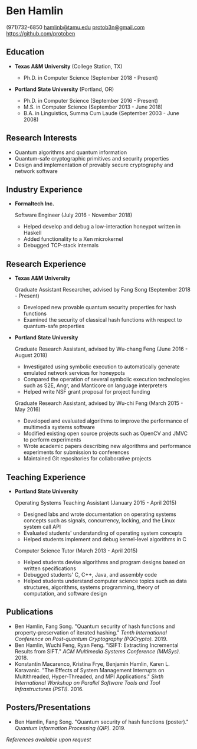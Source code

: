 Ben Hamlin
==========

(971)732-6850
<hamlinb@tamu.edu>
<protob3n@gmail.com>
<https://github.com/protoben>


Education
---------

*   **Texas A&M University** (College Station, TX)

    + Ph.D. in Computer Science (September 2018 - Present)

*   **Portland State University** (Portland, OR)

    + Ph.D. in Computer Science (September 2016 - Present)
    + M.S. in Computer Science (September 2013 - June 2018)
    + B.A. in Linguistics, Summa Cum Laude (September 2003 - June 2008)


Research Interests
------------------

* Quantum algorithms and quantum information
* Quantum-safe cryptographic primitives and security properties
* Design and implementation of provably secure cryptography and network software


Industry Experience
-------------------

*   **Formaltech Inc.**

    Software Engineer (July 2016 - November 2018)

    + Helped develop and debug a low-interaction honeypot written in Haskell
    + Added functionality to a Xen microkernel
    + Debugged TCP-stack internals


Research Experience
-------------------

*   **Texas A&M University**

    Graduate Assistant Researcher, advised by Fang Song (September 2018 - Present)

    + Developed new provable quantum security properties for hash functions
    + Examined the security of classical hash functions with respect to
      quantum-safe properties

*   **Portland State University**

    Graduate Research Assistant, advised by Wu-chang Feng (June 2016 - August 2018)

    + Investigated using symbolic execution to automatically generate emulated
      network services for honeypots
    + Compared the operation of several symbolic execution technologies such as
      S2E, Angr, and Manticore on language interpreters
    + Helped write NSF grant proposal for project funding

    Graduate Research Assistant, advised by Wu-chi Feng (March 2015 - May 2016)

    + Developed and evaluated algorithms to improve the performance of
      multimedia systems software
    + Modified existing open source projects such as OpenCV and JMVC to
      perform experiments
    + Wrote academic papers describing new algorithms and performance
      experiments for submission to conferences
    + Maintained Git repositories for collaborative projects


Teaching Experience
-------------------

*   **Portland State University**

    Operating Systems Teaching Assistant (January 2015 - April 2015)

    + Designed labs and wrote documentation on operating systems concepts
      such as signals, concurrency, locking, and the Linux system call API
    + Evaluated students' understanding of operating system concepts
    + Helped students implement and debug kernel-level algorithms in C

    Computer Science Tutor (March 2013 - April 2015)

    + Helped students devise algorithms and program designs based on written
      specifications
    + Debugged students' C, C++, Java, and assembly code
    + Helped students understand computer science topics such as data
      structures, algorithms, systems programming, theory of computation, and
      software design


Publications
------------

* Ben Hamlin, Fang Song. "Quantum security of hash functions and
  property-preservation of iterated hashing." *Tenth International Conference on
  Post-quantum Cryptography (PQCrypto).* 2019.
* Ben Hamlin, Wuchi Feng, Ryan Feng. "ISIFT: Extracting Incremental Results from
  SIFT." *ACM Multimedia Systems Conference (MMSys).* 2018.
* Konstantin Macarenco, Kristina Frye, Benjamin Hamlin, Karen L. Karavanic. "The
  Effects of System Management Interrupts on Multithreaded, Hyper-Threaded, and
  MPI Applications." *Sixth International Workshop on Parallel Software Tools
  and Tool Infrastructures (PSTI).* 2016.


Posters/Presentations
---------------------

* Ben Hamlin, Fang Song. "Quantum security of hash functions (poster)." *Quantum
  Information Processing (QIP).* 2019.


*References available upon request*
